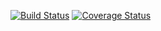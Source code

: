 [![Build Status](https://travis-ci.org/FouadM96/TosSecondAssignment.svg?branch=master)](https://travis-ci.org/FouadM96/TosSecondAssignment)
[![Coverage Status](https://coveralls.io/repos/github/FouadM96/TosSecondAssignment/badge.svg?branch=feature/configuro_travisCI)](https://coveralls.io/github/FouadM96/TosSecondAssignment?branch=feature/configuro_travisCI)
